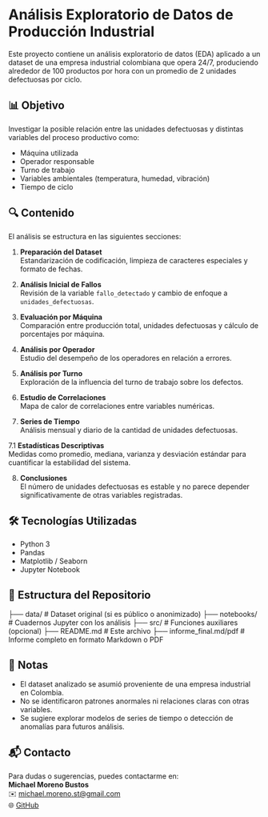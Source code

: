 # Análisis Exploratorio de Datos de Producción Industrial

Este proyecto contiene un análisis exploratorio de datos (EDA) aplicado a un dataset de una empresa industrial colombiana que opera 24/7, produciendo alrededor de 100 productos por hora con un promedio de 2 unidades defectuosas por ciclo.

## 📊 Objetivo

Investigar la posible relación entre las unidades defectuosas y distintas variables del proceso productivo como:
- Máquina utilizada
- Operador responsable
- Turno de trabajo
- Variables ambientales (temperatura, humedad, vibración)
- Tiempo de ciclo

## 🔍 Contenido

El análisis se estructura en las siguientes secciones:

1. **Preparación del Dataset**  
   Estandarización de codificación, limpieza de caracteres especiales y formato de fechas.

2. **Análisis Inicial de Fallos**  
   Revisión de la variable `fallo_detectado` y cambio de enfoque a `unidades_defectuosas`.

3. **Evaluación por Máquina**  
   Comparación entre producción total, unidades defectuosas y cálculo de porcentajes por máquina.

4. **Análisis por Operador**  
   Estudio del desempeño de los operadores en relación a errores.

5. **Análisis por Turno**  
   Exploración de la influencia del turno de trabajo sobre los defectos.

6. **Estudio de Correlaciones**  
   Mapa de calor de correlaciones entre variables numéricas.

7. **Series de Tiempo**  
   Análisis mensual y diario de la cantidad de unidades defectuosas.

7.1 **Estadísticas Descriptivas**  
   Medidas como promedio, mediana, varianza y desviación estándar para cuantificar la estabilidad del sistema.

8. **Conclusiones**  
   El número de unidades defectuosas es estable y no parece depender significativamente de otras variables registradas.

## 🛠️ Tecnologías Utilizadas

- Python 3
- Pandas
- Matplotlib / Seaborn
- Jupyter Notebook

## 📁 Estructura del Repositorio


├── data/ # Dataset original (si es público o anonimizado)
├── notebooks/ # Cuadernos Jupyter con los análisis
├── src/ # Funciones auxiliares (opcional)
├── README.md # Este archivo
├── informe_final.md/pdf # Informe completo en formato Markdown o PDF


## 📌 Notas

- El dataset analizado se asumió proveniente de una empresa industrial en Colombia.
- No se identificaron patrones anormales ni relaciones claras con otras variables.
- Se sugiere explorar modelos de series de tiempo o detección de anomalías para futuros análisis.

## 📬 Contacto

Para dudas o sugerencias, puedes contactarme en:  
**Michael Moreno Bustos**  
✉️ michael.moreno.st@gmail.com  
🌐 [GitHub](https://github.com/michaelmikkles)
